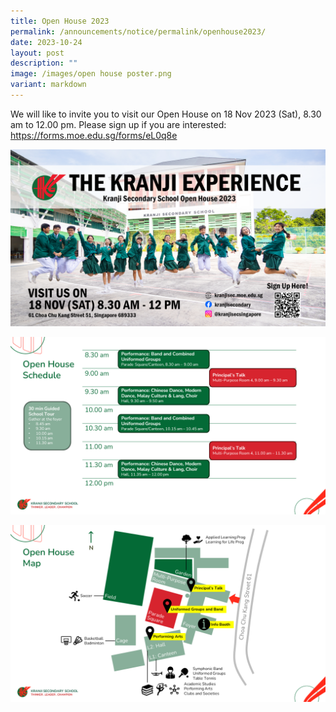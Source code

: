 ```yaml
---
title: Open House 2023
permalink: /announcements/notice/permalink/openhouse2023/
date: 2023-10-24
layout: post
description: ""
image: /images/open house poster.png
variant: markdown
---
```

We will like to invite you to visit our Open House on 18 Nov 2023 (Sat), 8.30 am to 12.00 pm. Please sign up if you are interested: https://forms.moe.edu.sg/forms/eL0q8e

![](/images/2023/open%20house%20poster2.png)

![](/images/Slide2.PNG)

![](/images/Slide3.PNG)


